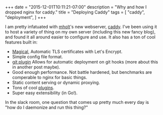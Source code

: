 +++
date = "2015-12-01T10:11:21-07:00"
description = "Why and how I dropped nginx for caddy."
title = "Deploying Caddy"
tags = [
    "caddy",
    "deployment",
]
+++

I am pretty infatuated with [mholt](https://github.com/mholt)'s new webserver, [caddy](http://caddyserver.com). I've been using it to host a variety of thing on my own server (including this new fancy blog), and found it all around easier to configure and use. It also has a ton of cool features built in:

- [Magical](https://www.youtube.com/watch?v=nk4EWHvvZtI), Automatic TLS certificates with Let's Encrypt.
- Simple config file format.
- [git plugin](http://caddyserver.com/docs/git) Allows for automatic deployment on git hooks (more about this in another post maybe).
- Good enough performance. Not battle hardened, but benchmarks are comperable to nginx for basic things.
- Static content serving or dynamic proxying.
- Tons of cool [plugins](https://caddyserver.com/docs).
- Super easy extensibility (in Go!).

In the slack room, one question that comes up pretty much every day is "how do I daemonize and run this thing?"
